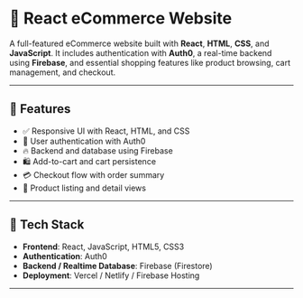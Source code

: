 # 🛒 React eCommerce Website

A full-featured eCommerce website built with **React**, **HTML**, **CSS**, and **JavaScript**. It includes authentication with **Auth0**, a real-time backend using **Firebase**, and essential shopping features like product browsing, cart management, and checkout.

---

## 🚀 Features

- ✅ Responsive UI with React, HTML, and CSS
- 🔐 User authentication with Auth0
- 🔥 Backend and database using Firebase
- 🛍️ Add-to-cart and cart persistence
- 💳 Checkout flow with order summary
- 🔎 Product listing and detail views

---

## 🧰 Tech Stack

- **Frontend**: React, JavaScript, HTML5, CSS3
- **Authentication**: Auth0
- **Backend / Realtime Database**: Firebase (Firestore)
- **Deployment**: Vercel / Netlify / Firebase Hosting

---



